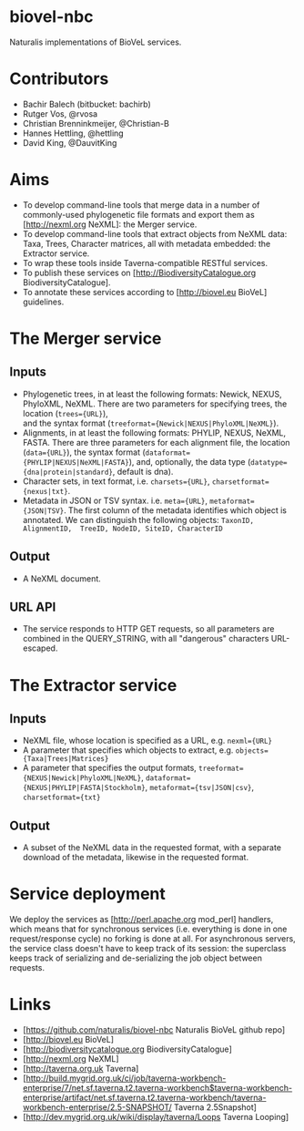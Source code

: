 biovel-nbc
==========

Naturalis implementations of BioVeL services.

Contributors
============
* Bachir Balech (bitbucket: bachirb)
* Rutger Vos, @rvosa
* Christian Brenninkmeijer, @Christian-B
* Hannes Hettling, @hettling
* David King, @DauvitKing

Aims
====
* To develop command-line tools that merge data in a number of commonly-used phylogenetic 
file formats and export them as [http://nexml.org NeXML]: the Merger service.
* To develop command-line tools that extract objects from NeXML data: Taxa, Trees, 
Character matrices, all with metadata embedded: the Extractor service.
* To wrap these tools inside Taverna-compatible RESTful services.
* To publish these services on [http://BiodiversityCatalogue.org BiodiversityCatalogue].
* To annotate these services according to [http://biovel.eu BioVeL] guidelines.

The Merger service
==================
Inputs
------
* Phylogenetic trees, in at least the following formats: Newick, NEXUS, PhyloXML, NeXML. 
There are two parameters for specifying trees, the location (`trees={URL}`),  
and the syntax format (`treeformat={Newick|NEXUS|PhyloXML|NeXML}`).
* Alignments, in at least the following formats: PHYLIP, NEXUS, NeXML, FASTA. There are 
three parameters for each alignment file, the location (`data={URL}`), the 
syntax format (`dataformat={PHYLIP|NEXUS|NeXML|FASTA}`), and, optionally, the 
data type (`datatype={dna|protein|standard}`, default is dna).
* Character sets, in text format, i.e. `charsets={URL}`, 
`charsetformat={nexus|txt}`.
* Metadata in JSON or TSV syntax. i.e. `meta={URL}`, 
`metaformat={JSON|TSV}`. The first column of the metadata identifies which 
object is annotated. We can distinguish the following objects: `TaxonID, AlignmentID, 
TreeID, NodeID, SiteID, CharacterID`

Output
------
* A NeXML document.

URL API
-------
* The service responds to HTTP GET requests, so all parameters are combined in the 
QUERY_STRING, with all "dangerous" characters URL-escaped.

The Extractor service
=====================
Inputs
------
* NeXML file, whose location is specified as a URL, e.g. `nexml={URL}`
* A parameter that specifies which objects to extract, e.g. 
`objects={Taxa|Trees|Matrices}`
* A parameter that specifies the output formats, 
`treeformat={NEXUS|Newick|PhyloXML|NeXML}`, 
`dataformat={NEXUS|PHYLIP|FASTA|Stockholm}`, 
`metaformat={tsv|JSON|csv}`, `charsetformat={txt}`

Output
------
* A subset of the NeXML data in the requested format, with a separate download of the 
metadata, likewise in the requested format.

Service deployment
==================
We deploy the services as [http://perl.apache.org mod_perl] handlers, which means that for 
synchronous services (i.e. everything is done in one request/response cycle) no forking is 
done at all. For asynchronous servers, the service class doesn't have to keep track of its 
session: the superclass keeps track of serializing and de-serializing the job object 
between requests.

Links
=====
* [https://github.com/naturalis/biovel-nbc Naturalis BioVeL github repo]
* [http://biovel.eu BioVeL]
* [http://biodiversitycatalogue.org BiodiversityCatalogue]
* [http://nexml.org NeXML]
* [http://taverna.org.uk Taverna]
* [http://build.mygrid.org.uk/ci/job/taverna-workbench-enterprise/7/net.sf.taverna.t2.taverna-workbench$taverna-workbench-enterprise/artifact/net.sf.taverna.t2.taverna-workbench/taverna-workbench-enterprise/2.5-SNAPSHOT/ Taverna 2.5Snapshot]
* [http://dev.mygrid.org.uk/wiki/display/taverna/Loops Taverna Looping]